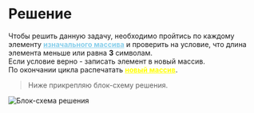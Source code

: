 # Решение
Чтобы решить данную задачу, необходимо пройтись по каждому элементу <span style="text-decoration: underline; color: skyblue;">**изначального массива**</span> и проверить на условие, что длина элемента меньше или равна **3** символам. 
<br>
Если условие верно - записать элемент в новый массив.
<br>
По окончании цикла распечатать <span style="text-decoration: underline; color: yellow;">**новый массив**</span>.
<br>
>Ниже прикрепляю блок-схему решения.

![Блок-схема решения](https://github.com/Aravag/FinalTask_GB/blob/main/Block-diagram.png?raw=true)
<!-- <img src="https://github.com/Aravag/FinalTask_GB/blob/main/Block-diagram.png?raw=true" /> -->